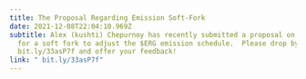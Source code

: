 ```yaml
---
title: The Proposal Regarding Emission Soft-Fork
date: 2021-12-08T22:04:10.969Z
subtitle: Alex (kushti) Chepurnoy has recently submitted a proposal on ErgoForum
  for a soft fork to adjust the $ERG emission schedule.  Please drop by to
  bit.ly/33asP7f and offer your feedback!
link: " bit.ly/33asP7f"
---
```


